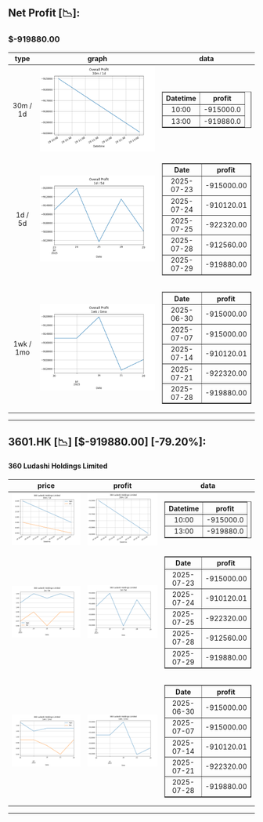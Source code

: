 ## Net Profit [📉]:
### $-919880.00
|type|graph|data|
|:---:|:---:|:---:|
|30m / 1d|![net_profit](image/overall_30m-1d.png)|<table border="1" class="dataframe"> <thead> <tr style="text-align: center;"> <th>Datetime</th> <th>profit</th> </tr> </thead> <tbody> <tr> <td>10:00</td> <td>-915000.0</td> </tr> <tr> <td>13:00</td> <td>-919880.0</td> </tr> </tbody></table>|
|1d / 5d|![net_profit](image/overall_1d-5d.png)|<table border="1" class="dataframe"> <thead> <tr style="text-align: center;"> <th>Date</th> <th>profit</th> </tr> </thead> <tbody> <tr> <td>2025-07-23</td> <td>-915000.00</td> </tr> <tr> <td>2025-07-24</td> <td>-910120.01</td> </tr> <tr> <td>2025-07-25</td> <td>-922320.00</td> </tr> <tr> <td>2025-07-28</td> <td>-912560.00</td> </tr> <tr> <td>2025-07-29</td> <td>-919880.00</td> </tr> </tbody></table>|
|1wk / 1mo|![net_profit](image/overall_1wk-1mo.png)|<table border="1" class="dataframe"> <thead> <tr style="text-align: center;"> <th>Date</th> <th>profit</th> </tr> </thead> <tbody> <tr> <td>2025-06-30</td> <td>-915000.00</td> </tr> <tr> <td>2025-07-07</td> <td>-915000.00</td> </tr> <tr> <td>2025-07-14</td> <td>-910120.01</td> </tr> <tr> <td>2025-07-21</td> <td>-922320.00</td> </tr> <tr> <td>2025-07-28</td> <td>-919880.00</td> </tr> </tbody></table>|
---
## 3601.HK [📉] [$-919880.00] [-79.20%]:
#### 360 Ludashi Holdings Limited
|price|profit|data|
|:---:|:---:|:---:|
|![price](image/3601.HK_30m-1d_price.png)|![profit](image/3601.HK_30m-1d_profit.png)|<table border="1" class="dataframe"> <thead> <tr style="text-align: center;"> <th>Datetime</th> <th>profit</th> </tr> </thead> <tbody> <tr> <td>10:00</td> <td>-915000.0</td> </tr> <tr> <td>13:00</td> <td>-919880.0</td> </tr> </tbody></table>|
|![price](image/3601.HK_1d-5d_price.png)|![profit](image/3601.HK_1d-5d_profit.png)|<table border="1" class="dataframe"> <thead> <tr style="text-align: center;"> <th>Date</th> <th>profit</th> </tr> </thead> <tbody> <tr> <td>2025-07-23</td> <td>-915000.00</td> </tr> <tr> <td>2025-07-24</td> <td>-910120.01</td> </tr> <tr> <td>2025-07-25</td> <td>-922320.00</td> </tr> <tr> <td>2025-07-28</td> <td>-912560.00</td> </tr> <tr> <td>2025-07-29</td> <td>-919880.00</td> </tr> </tbody></table>|
|![price](image/3601.HK_1wk-1mo_price.png)|![profit](image/3601.HK_1wk-1mo_profit.png)|<table border="1" class="dataframe"> <thead> <tr style="text-align: center;"> <th>Date</th> <th>profit</th> </tr> </thead> <tbody> <tr> <td>2025-06-30</td> <td>-915000.00</td> </tr> <tr> <td>2025-07-07</td> <td>-915000.00</td> </tr> <tr> <td>2025-07-14</td> <td>-910120.01</td> </tr> <tr> <td>2025-07-21</td> <td>-922320.00</td> </tr> <tr> <td>2025-07-28</td> <td>-919880.00</td> </tr> </tbody></table>|
---
